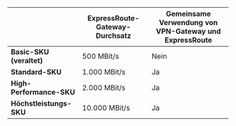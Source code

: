 |                                     | **ExpressRoute-Gateway-Durchsatz** | **Gemeinsame Verwendung von VPN-Gateway und ExpressRoute**|
|-------------------------------------|-------------------------------------|-----------------------------------------|
| **Basic-SKU (veraltet)**          |  500 MBit/s                           | Nein   |
| **Standard-SKU**                    | 1.000 MBit/s                           | Ja  |
| **High-Performance-SKU**            | 2.000 MBit/s                           | Ja  |
| **Höchstleistungs-SKU**           | 10.000 MBit/s                          | Ja  |

<!--HONumber=Oct16_HO2-->


